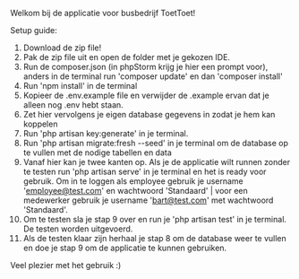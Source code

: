 Welkom bij de applicatie voor busbedrijf ToetToet!

Setup guide:

1. Download de zip file!
2. Pak de zip file uit en open de folder met je gekozen IDE.
3. Run de composer.json (in phpStorm krijg je hier een prompt voor), anders in de terminal run 'composer update' en dan 'composer install'
4. Run 'npm install' in de terminal
5. Kopieer de .env.example file en verwijder de .example ervan dat je alleen nog .env hebt staan.
6. Zet hier vervolgens je eigen database gegevens in zodat je hem kan koppelen
7. Run 'php artisan key:generate' in je terminal.
8. Run 'php artisan migrate:fresh --seed' in je terminal om de database op te vullen met de nodige tabellen en data
9. Vanaf hier kan je twee kanten op. Als je de applicatie wilt runnen zonder te testen run 'php artisan serve' in je terminal en het is ready voor gebruik. Om in te loggen als employee gebruik je username 'employee@test.com' en wachtwoord 'Standaard' | voor een medewerker gebruik je username 'bart@test.com' met wachtwoord 'Standaard'.
10. Om te testen sla je stap 9 over en run je 'php artisan test' in je terminal. De testen worden uitgevoerd.
11. Als de testen klaar zijn herhaal je stap 8 om de database weer te vullen en doe je stap 9 om de applicatie te kunnen gebruiken.

Veel plezier met het gebruik :)
